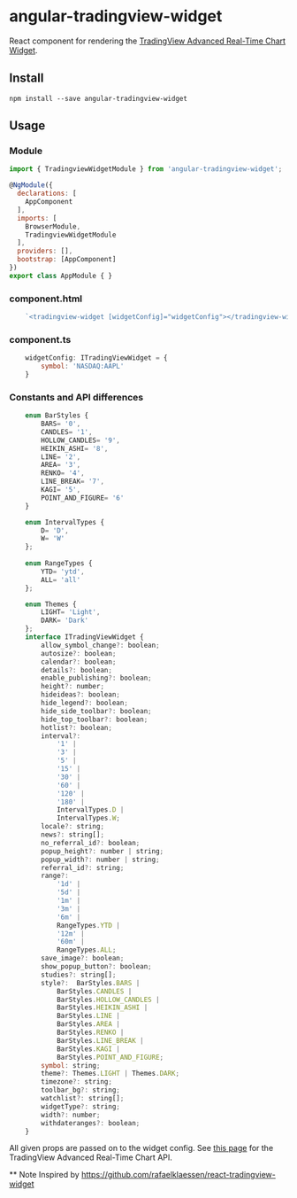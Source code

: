 # angular-tradingview-widget
React component for rendering the [TradingView Advanced Real-Time Chart Widget](https://www.tradingview.com/widget/advanced-chart/).

## Install
`npm install --save angular-tradingview-widget`

## Usage
### Module
```javascript
import { TradingviewWidgetModule } from 'angular-tradingview-widget';

@NgModule({
  declarations: [
    AppComponent
  ],
  imports: [
    BrowserModule,
    TradingviewWidgetModule
  ],
  providers: [],
  bootstrap: [AppComponent]
})
export class AppModule { }
```
### component.html
```javascript
    `<tradingview-widget [widgetConfig]="widgetConfig"></tradingview-widget>`
```
### component.ts
```javascript
    widgetConfig: ITradingViewWidget = {
        symbol: 'NASDAQ:AAPL'
    }
```
### Constants and API differences
```javascript
    enum BarStyles {
        BARS= '0',
        CANDLES= '1',
        HOLLOW_CANDLES= '9',
        HEIKIN_ASHI= '8',
        LINE= '2',
        AREA= '3',
        RENKO= '4',
        LINE_BREAK= '7',
        KAGI= '5',
        POINT_AND_FIGURE= '6'
    }

    enum IntervalTypes {
        D= 'D',
        W= 'W'
    };
    
    enum RangeTypes {
        YTD= 'ytd',
        ALL= 'all'
    };

    enum Themes {
        LIGHT= 'Light',
        DARK= 'Dark'
    };
    interface ITradingViewWidget {
        allow_symbol_change?: boolean;
        autosize?: boolean;
        calendar?: boolean;
        details?: boolean;
        enable_publishing?: boolean;
        height?: number;
        hideideas?: boolean;
        hide_legend?: boolean;
        hide_side_toolbar?: boolean;
        hide_top_toolbar?: boolean;
        hotlist?: boolean;
        interval?: 
            '1' |
            '3' |
            '5' |
            '15' |
            '30' |
            '60' |
            '120' |
            '180' |
            IntervalTypes.D |
            IntervalTypes.W;
        locale?: string;
        news?: string[];
        no_referral_id?: boolean;
        popup_height?: number | string;
        popup_width?: number | string;
        referral_id?: string;
        range?: 
            '1d' |
            '5d' |
            '1m' |
            '3m' |
            '6m' |
            RangeTypes.YTD |
            '12m' |
            '60m' |
            RangeTypes.ALL;
        save_image?: boolean;
        show_popup_button?: boolean;
        studies?: string[];
        style?:  BarStyles.BARS |
            BarStyles.CANDLES |
            BarStyles.HOLLOW_CANDLES |
            BarStyles.HEIKIN_ASHI |
            BarStyles.LINE |
            BarStyles.AREA |
            BarStyles.RENKO |
            BarStyles.LINE_BREAK |
            BarStyles.KAGI |
            BarStyles.POINT_AND_FIGURE;
        symbol: string;
        theme?: Themes.LIGHT | Themes.DARK;
        timezone?: string;
        toolbar_bg?: string;
        watchlist?: string[];
        widgetType?: string;
        width?: number;
        withdateranges?: boolean;
    }
```


All given props are passed on to the widget config. See [this page](https://www.tradingview.com/widget/advanced-chart/) for the TradingView Advanced Real-Time Chart API.

** Note
 Inspired by https://github.com/rafaelklaessen/react-tradingview-widget